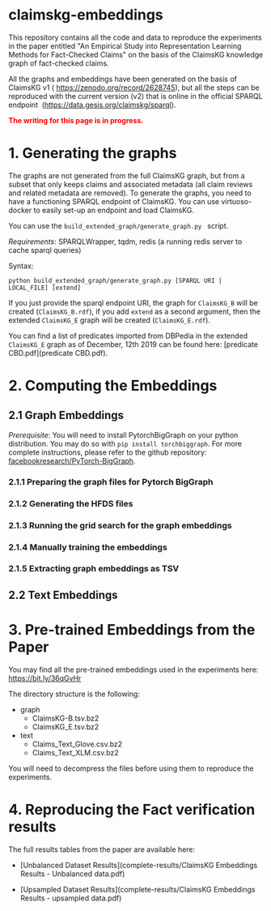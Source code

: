 # claimskg-embeddings
This repository contains all the code and data to reproduce the experiments in the paper entitled "An Empirical Study into Representation Learning Methods for Fact-Checked Claims" on the basis of the ClaimsKG knowledge graph of fact-checked claims. 



All the graphs and embeddings have been generated on the basis of ClaimsKG v1 ( https://zenodo.org/record/2628745), but all the steps can be reproduced with the current version (v2) that is online in the official SPARQL endpoint  (<https://data.gesis.org/claimskg/sparql>).



<span style="color:red; font-weight:bold">The writing for this page is in progress.</span>



# 1. Generating the graphs

The graphs are not generated from the full ClaimsKG graph, but from a subset that only keeps claims and associated metadata (all claim reviews and related metadata are removed). To generate the graphs, you need to have a functioning SPARQL endpoint of ClaimsKG. You can use virtuoso-docker to easily set-up an endpoint and load ClaimsKG.

You can use the `build_extended_graph/generate_graph.py ` script. 

_Requirements_: SPARQLWrapper, tqdm, redis (a running redis server to cache sparql queries)

Syntax: 

```shell
python build_extended_graph/generate_graph.py [SPARQL URI | LOCAL_FILE] [extend]
```

If you just provide the sparql endpoint URI, the graph for `ClaimsKG_B` will be created (`ClaimsKG_B.rdf`), if you add `extend` as a second argument, then the extended `ClaimsKG_E` graph will be created (`ClaimsKG_E.rdf`).



You can find a list of predicates imported from DBPedia in the extended `ClaimsKG_E` graph as of December, 12th 2019 can be found here: [predicate CBD.pdf](predicate CBD.pdf).

# 2. Computing the Embeddings

## 2.1 Graph Embeddings

*Prerequisite*: You will need to install PytorchBigGraph on your python distribution. You may do so with `pip install torchbiggraph`. For more complete instructions, please refer to the github repository: [facebookresearch/PyTorch-BigGraph](<https://github.com/facebookresearch/PyTorch-BigGraph>).

### 2.1.1 Preparing the graph files for Pytorch BigGraph

### 2.1.2 Generating the HFDS files 

### 2.1.3  Running the grid search for the graph embeddings

### 2.1.4 Manually training the embeddings 

### 2.1.5 Extracting graph embeddings as TSV

## 2.2 Text Embeddings

# 3. Pre-trained Embeddings from the Paper

You may find all the pre-trained embeddings used in the experiments here: https://bit.ly/36qGvHr

The directory structure is the following:

- graph
  - ClaimsKG-B.tsv.bz2
  - ClaimsKG_E.tsv.bz2
- text
  - Claims_Text_Glove.csv.bz2
  - Claims_Text_XLM.csv.bz2

You will need to decompress the files before using them to reproduce the experiments. 



# 4. Reproducing the Fact verification results

The full results tables from the paper are available here: 

- [Unbalanced Dataset Results](complete-results/ClaimsKG Embeddings Results - Unbalanced data.pdf)

- [Upsampled Dataset Results](complete-results/ClaimsKG Embeddings Results - upsampled data.pdf)











